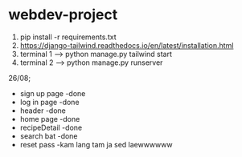 ﻿# webdev-project
1. pip install -r requirements.txt
2. https://django-tailwind.readthedocs.io/en/latest/installation.html
3. terminal 1 --> python manage.py tailwind start
4. terminal 2 --> python manage.py runserver

26/08;
 - sign up page -done
 - log in page -done
 - header -done
 - home page -done
 - recipeDetail -done
 - search bat -done
 - reset pass -kam lang tam ja sed laewwwwww
